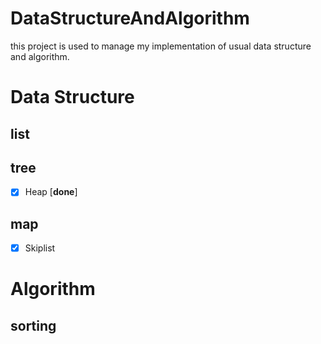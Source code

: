 # DataStructureAndAlgorithm
this project is used to manage my implementation of usual data structure and algorithm.

# Data Structure
## list

## tree
+ [x] Heap [**done**]

## map
+ [x] Skiplist

# Algorithm
## sorting
